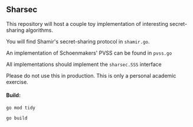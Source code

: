 ## Sharsec

This repository will host a couple toy implementation of interesting secret-sharing algorithms.

You will find Shamir's secret-sharing protocol in `shamir.go`.

An implementation of Schoenmakers' PVSS can be found in `pvss.go`

All implementations should implement the `sharsec.SSS` interface

Please do not use this in production. This is only a personal academic exercise.

#### Build:

`go mod tidy`

`go build`
